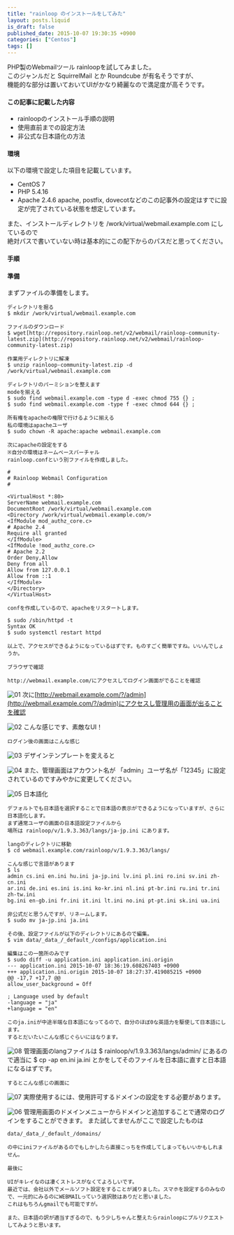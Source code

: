 ```yaml
---
title: "rainloop のインストールをしてみた"
layout: posts.liquid
is_draft: false
published_date: 2015-10-07 19:30:35 +0900
categories: ["Centos"]
tags: []
---
```


PHP製のWebmailツール rainloopを試してみました。  
このジャンルだと SquirrelMail とか Roundcube が有名そうですが、  
機能的な部分は置いておいてUIがかなり綺麗なので満足度が高そうです。

#### この記事に記載した内容
- rainloopのインストール手順の説明
- 使用直前までの設定方法
- 非公式な日本語化の方法
#### 環境
以下の環境で設定した項目を記載しています。

- CentOS 7
- PHP 5.4.16
- Apache 2.4.6
apache, postfix, dovecotなどのこの記事外の設定はすでに設定が完了されている状態を想定しています。

また、インストールディレクトリを /work/virtual/webmail.example.com にしているので  
絶対パスで書いていない時は基本的にこの配下からのパスだと思ってください。

#### 手順
#### 準備
まずファイルの準備をします。

    ディレクトリを掘る
    $ mkdir /work/virtual/webmail.example.com

    ファイルのダウンロード
    $ wget[http://repository.rainloop.net/v2/webmail/rainloop-community-latest.zip](http://repository.rainloop.net/v2/webmail/rainloop-community-latest.zip)

    作業用ディレクトリに解凍
    $ unzip rainloop-community-latest.zip -d /work/virtual/webmail.example.com

    ディレクトリのパーミションを整えます
    modeを揃える
    $ sudo find webmail.example.com -type d -exec chmod 755 {} ;
    $ sudo find webmail.example.com -type f -exec chmod 644 {} ;

    所有権をapacheの権限で行けるように揃える
    私の環境はapacheユーザ
    $ sudo chown -R apache:apache webmail.example.com

    次にapacheの設定をする
    ※自分の環境はネームベースバーチャル
    rainloop.confという別ファイルを作成しました。

    #
    # Rainloop Webmail Configuration
    #

    <VirtualHost *:80>
    ServerName webmail.example.com
    DocumentRoot /work/virtual/webmail.example.com
    <Directory /work/virtual/webmail.example.com/>
    <IfModule mod_authz_core.c>
    # Apache 2.4
    Require all granted
    </IfModule>
    <IfModule !mod_authz_core.c>
    # Apache 2.2
    Order Deny,Allow
    Deny from all
    Allow from 127.0.0.1
    Allow from ::1
    </IfModule>
    </Directory>
    </VirtualHost>

    confを作成しているので、apacheをリスタートします。

    $ sudo /sbin/httpd -t
    Syntax OK
    $ sudo systemctl restart httpd

    以上で、アクセスができるようになっているはずです。ものすごく簡単ですね。いいんでしょうか。

    ブラウザで確認

    http://webmail.example.com/にアクセスしてログイン画面がでることを確認

 ![01](/public/images/2017/09/9036d-0mfxdzltxsb6gk-yf.png)    次に[http://webmail.example.com/?/admin](http://webmail.example.com/?/admin)にアクセスし管理用の画面が出ることを確認

 ![02](/public/images/2017/09/19420-0vbwrvnhcalnhvih0.png)    こんな感じです、素敵なUI！

    ログイン後の画面はこんな感じ

 ![03](/public/images/2017/09/ad2b9-0wdmh0dskxdnclqgp.png)    デザインテンプレートを変えると

 ![04](/public/images/2017/09/9d9c4-085efktkz8hd5mb9y.png)    また、管理画面はアカウント名が 「admin」ユーザ名が「12345」に設定されているのですみやかに変更してください。

 ![05](/public/images/2017/09/837e7-0sp-s0kcys84vzo4s.png)    日本語化

    デフォルトでも日本語を選択することで日本語の表示ができるようになっていますが、さらに日本語化します。
    まず通常ユーザの画面の日本語設定ファイルから
    場所は rainloop/v/1.9.3.363/langs/ja-jp.ini にあります。

    langのディレクトリに移動
    $ cd webmail.example.com/rainloop/v/1.9.3.363/langs/

    こんな感じで言語があります
    $ ls
    admin cs.ini en.ini hu.ini ja-jp.ini lv.ini pl.ini ro.ini sv.ini zh-cn.ini
    ar.ini de.ini es.ini is.ini ko-kr.ini nl.ini pt-br.ini ru.ini tr.ini zh-tw.ini
    bg.ini en-gb.ini fr.ini it.ini lt.ini no.ini pt-pt.ini sk.ini ua.ini

    非公式だと思うんですが、リネームします。
    $ sudo mv ja-jp.ini ja.ini

    その後、設定ファイルが以下のディレクトリにあるので編集。
    $ vim data/_data_/_default_/configs/application.ini

    編集はこの一箇所のみです
    $ sudo diff -u application.ini application.ini.origin
    --- application.ini 2015-10-07 18:36:19.608267403 +0900
    +++ application.ini.origin 2015-10-07 18:27:37.419085215 +0900
    @@ -17,7 +17,7 @@
    allow_user_background = Off

    ; Language used by default
    -language = "ja"
    +language = "en"

    このja.iniが中途半端な日本語になってるので、自分のほぼ0な英語力を駆使して日本語にします。
    するとだいたいこんな感じぐらいにはなります。

 ![08](/public/images/2017/09/59cf4-0-ukccjsf-rlc0sxk.png)    管理画面のlangファイルは
    $ rainloop/v/1.9.3.363/langs/admin/
    にあるので適当に
    $ cp -ap en.ini ja.ini
    とかをしてそのファイルを日本語に直すと日本語になるはずです。

    するとこんな感じの画面に

 ![07](/public/images/2017/09/b479c-0idaam6v2u_tkmhza.png)    実際使用するには、使用許可するドメインの設定をする必要があります。

 ![06](/public/images/2017/09/52a22-0plj-ntxfvo1gbcij.png)    管理用画面のドメインメニューからドメインと追加することで通常のログインをすることができます。
    また試してませんがここで設定したものは

    data/_data_/_default_/domains/

    の中にiniファイルがあるのでもしかしたら直接こっちを作成してしまってもいいかもしれません。

    最後に

    UIがキレイなのは凄くストレスがなくてよろしいです。
    最近では、会社以外でメールソフト設定をすることが減りました。スマホを設定するのみなので、一元的にみるのにWEBMAILっていう選択肢はありだと思いました。
    これはもちろんgmailでも可能ですが。

    また、日本語の訳が適当すぎるので、もう少しちゃんと整えたらrainloopにプルリクエストしてみようと思います。


